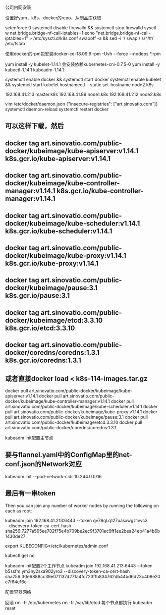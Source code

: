 公司内网安装

设置好yum，k8s，docker的repo，从制品库获取




setenforce 0
systemctl disable firewalld && systemctl stop firewalld
sysctl -w net.bridge.bridge-nf-call-iptables=1
echo "net.bridge.bridge-nf-call-iptables=1" > /etc/sysctl.d/k8s.conf
swapoff -a && sed -i '/ swap / s/^/#/' /etc/fstab

使用docker的rpm包安装docker-ce-18.09.9
rpm -Uvh --force --nodeps *.rpm


yum install -y kubelet-1.14.1
会安装依赖kubernetes-cni-0.7.5-0
yum install -y kubectl-1.14.1 kubeadm-1.14.1


systemctl enable docker && systemctl start docker
systemctl enable kubelet && systemctl start kubelet
hostnamectl --static set-hostname node2.k8s

192.168.41.213 master.k8s
192.168.41.89 node1.k8s
192.168.41.212 node2.k8s


vim /etc/docker/daemon.json
{"insecure-registries": ["art.sinovatio.com"]}
systemctl daemon-reload
systemctl restart docker


## 可以这样下载，然后
## docker tag art.sinovatio.com/public-docker/kubeimage/kube-apiserver:v1.14.1          k8s.gcr.io/kube-apiserver:v1.14.1
## docker tag art.sinovatio.com/public-docker/kubeimage/kube-controller-manager:v1.14.1 k8s.gcr.io/kube-controller-manager:v1.14.1
## docker tag art.sinovatio.com/public-docker/kubeimage/kube-scheduler:v1.14.1          k8s.gcr.io/kube-scheduler:v1.14.1
## docker tag art.sinovatio.com/public-docker/kubeimage/kube-proxy:v1.14.1              k8s.gcr.io/kube-proxy:v1.14.1
## docker tag art.sinovatio.com/public-docker/kubeimage/pause:3.1                       k8s.gcr.io/pause:3.1
## docker tag art.sinovatio.com/public-docker/kubeimage/etcd:3.3.10                     k8s.gcr.io/etcd:3.3.10
## docker tag art.sinovatio.com/public-docker/coredns/coredns:1.3.1                     k8s.gcr.io/coredns:1.3.1
## 或者直接docker load < k8s-114-images.tar.gz


docker pull art.sinovatio.com/public-docker/kubeimage/kube-apiserver:v1.14.1
docker pull art.sinovatio.com/public-docker/kubeimage/kube-controller-manager:v1.14.1
docker pull art.sinovatio.com/public-docker/kubeimage/kube-scheduler:v1.14.1
docker pull art.sinovatio.com/public-docker/kubeimage/kube-proxy:v1.14.1
docker pull art.sinovatio.com/public-docker/kubeimage/pause:3.1
docker pull art.sinovatio.com/public-docker/kubeimage/etcd:3.3.10
docker pull art.sinovatio.com/public-docker/coredns/coredns:1.3.1


kubeadm init配置主节点
## 要与flannel.yaml中的ConfigMap里的net-conf.json的Network对应
kubeadm init --pod-network-cidr 10.244.0.0/16

## 最后有一串token
Then you can join any number of worker nodes by running the following on each as root:

kubeadm join 192.168.41.213:6443 --token qv79ql.q127uasxwgz1vvc3 \
    --discovery-token-ca-cert-hash sha256:7277a565ee702f75e4b709be2ec9f3701ec9ff1ee2bea24eb41a4b6b1430de27

export KUBECONFIG=/etc/kubernetes/admin.conf

kubectl get no


kubeadm init配置2个工作节点
kubeadm join 192.168.41.213:6443 --token b5ssfm.ym3ny2sxa902yro2 --discovery-token-ca-cert-hash sha256:30e6888cc39e071137d271a4fc723ffb834762db44bd6d23c4b8e20c7f64e16c


配置容器网络



回滚
rm -fr /etc/kubernetes
rm -fr /var/lib/etcd
每个节点都执行
kubeadm reset